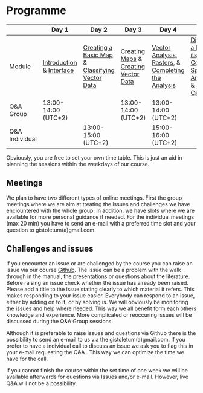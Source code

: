 # Programme 

| |Day 1|Day 2|Day 3|Day 4|Day 5|
|-----|-----|-----|-----|-----|-----|
|Module|[Introduction](https://github.com/Toletum-Network/AutumnSchool_2020/blob/master/Training_Manual/1.%20Course%20Introduction.md) & [Interface](https://github.com/Toletum-Network/AutumnSchool_2020/blob/master/Training_Manual/2.%20Module:_The_Interface.md)|[Creating a Basic Map](https://github.com/Toletum-Network/AutumnSchool_2020/blob/master/Training_Manual/3.%20Module:_Creating_a_Basic_Map.md) & [Classifying Vector Data](https://github.com/Toletum-Network/AutumnSchool_2020/blob/master/Training_Manual/4.%20Module:%20Classifying%20Vector%20Data.md)|[Creating Maps](https://github.com/Toletum-Network/AutumnSchool_2020/blob/master/Training_Manual/5.%20Module:%20Creating%20Maps.md) & [Creating Vector Data](https://github.com/Toletum-Network/AutumnSchool_2020/blob/master/Training_Manual/6.%20Module:%20Creating%20Vector%20Data.md)|[Vector Analysis](https://github.com/Toletum-Network/AutumnSchool_2020/blob/master/Training_Manual/7.%20Module:%20Vector%20Analysis.md), [Rasters](https://github.com/Toletum-Network/AutumnSchool_2020/blob/master/Training_Manual/8.%20Module:%20Rasters.md), & [Completing the Analysis](https://github.com/Toletum-Network/AutumnSchool_2020/blob/master/Training_Manual/9.%20Module:%20Completing%20the%20Analysis.md)|[Digitizing a Map and its Content](https://github.com/Toletum-Network/AutumnSchool_2020/blob/master/Training_Manual/10.%20Module:_Digitizing_a_Map_and_its_Content.md), [Spatial Analyses](https://github.com/Toletum-Network/AutumnSchool_2020/blob/master/Training_Manual/11.%20Module:_First_Analyses.md) & [Site Catchment](https://github.com/Toletum-Network/AutumnSchool_2020/blob/master/Training_Manual/12.%20Module:_Site_Catchment.md)|
|Q&A Group|13:00-14:00 (UTC+2)||13:00-14:00 (UTC+2)|13:00-14:00 (UTC+2)| |13:00-14:00 (UTC+2)|
|Q&A Individual| |13:00-15:00 (UTC+2)| |15:00-16:00 (UTC+2)| |

Obviously, you are free to set your own time table. This is just an aid in planning the sessions within the weekdays of our course. 

## Meetings
We plan to have two different types of online meetings. First the group meetings where we are aim at treating the issues and challenges we have enciountered with the whole group. In addition, we have slots where we are available for more personal guidance if needed. For the individual meetings (max 20 min) you have to send an e-mail with a preferred time slot and your question to gistoletum(a)gmail.com. 

## Challenges and issues 
If you encounter an issue or are challenged by the course you can raise an issue via our course [Github](https://github.com/Toletum-Network/AutumnSchool_2020/issues). The issue can be a problem with the walk through in the manual, the presentations or questions about the literature. Before raising an issue check whether the issue has already been raised. Please add a title to the issue stating clearly to which material it refers. This makes responding to your issue easier.
Everybody can respond to an issue, either by adding on to it, or by solving is. We will obviously be monitoring the issues and help where needed. This way we all benefit form each others knowledge and experience. 
More complicated or reoccuring issues will be discussed during the Q&A Group sessions. 

Although it is preferable to raise issues and questions via Github there is the possibility to send an e-mail to us via the gistoletum(a)gmail.com.
If you prefer to have a individual call to discuss an issue we ask you to flag this in your e-mail requesting the Q&A . This way we can optimize the time we have for the call.

If you cannot finish the course within the set time of one week we will be available afterwards for questions via Issues and/or e-mail. However, live Q&A will not be a possibility.
